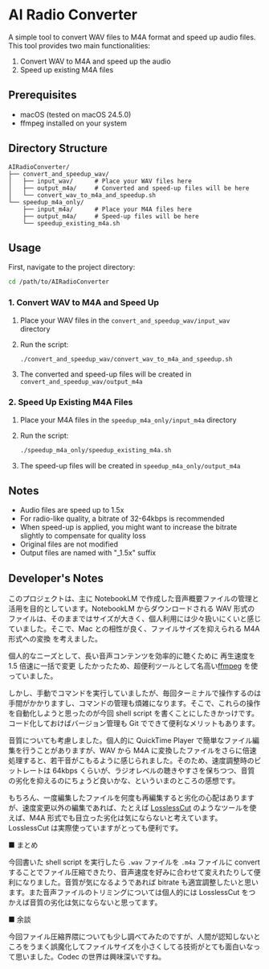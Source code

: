 # AI Radio Converter

A simple tool to convert WAV files to M4A format and speed up audio files. This tool provides two main functionalities:

1. Convert WAV to M4A and speed up the audio
2. Speed up existing M4A files

## Prerequisites

- macOS (tested on macOS 24.5.0)
- ffmpeg installed on your system

## Directory Structure

```text
AIRadioConverter/
├── convert_and_speedup_wav/
│   ├── input_wav/      # Place your WAV files here
│   ├── output_m4a/     # Converted and speed-up files will be here
│   └── convert_wav_to_m4a_and_speedup.sh
└── speedup_m4a_only/
    ├── input_m4a/      # Place your M4A files here
    ├── output_m4a/     # Speed-up files will be here
    └── speedup_existing_m4a.sh
```

## Usage

First, navigate to the project directory:

```bash
cd /path/to/AIRadioConverter
```

### 1. Convert WAV to M4A and Speed Up

1. Place your WAV files in the `convert_and_speedup_wav/input_wav` directory
2. Run the script:

   ```bash
   ./convert_and_speedup_wav/convert_wav_to_m4a_and_speedup.sh
   ```

3. The converted and speed-up files will be created in `convert_and_speedup_wav/output_m4a`

### 2. Speed Up Existing M4A Files

1. Place your M4A files in the `speedup_m4a_only/input_m4a` directory
2. Run the script:

   ```bash
   ./speedup_m4a_only/speedup_existing_m4a.sh
   ```

3. The speed-up files will be created in `speedup_m4a_only/output_m4a`

## Notes

- Audio files are speed up to 1.5x
- For radio-like quality, a bitrate of 32-64kbps is recommended
- When speed-up is applied, you might want to increase the bitrate slightly to compensate for quality loss
- Original files are not modified
- Output files are named with "\_1.5x" suffix

## Developer's Notes

このプロジェクトは、主に NotebookLM で作成した音声概要ファイルの管理と活用を目的としています。NotebookLM からダウンロードされる WAV 形式のファイルは、そのままではサイズが大きく、個人利用には少々扱いにくいと感じていました。そこで、Mac との相性が良く、ファイルサイズを抑えられる M4A 形式への変換 を考えました。

個人的なニーズとして、長い音声コンテンツを効率的に聴くために 再生速度を 1.5 倍速に一括で変更 したかったため、超便利ツールとして名高い[ffmpeg](https://ffmpeg.org/) を使っていました。

しかし、手動でコマンドを実行していましたが、毎回ターミナルで操作するのは手間がかかりますし、コマンドの管理も煩雑になります。そこで、これらの操作を自動化しようと思ったのが今回 shell script を書くことにしたきかっけです。コード化しておけばバージョン管理も Git でできて便利なメリットもあります。

音質についても考慮しました。個人的に QuickTime Player で簡単なファイル編集を行うことがありますが、WAV から M4A に変換したファイルをさらに倍速処理すると、若干音がこもるように感じられました。そのため、速度調整時のビットレートは 64kbps くらいが、ラジオレベルの聴きやすさを保ちつつ、音質の劣化を抑えるのにちょうど良いかな、といういまのところの感想です。

もちろん、一度編集したファイルを何度も再編集すると劣化の心配はありますが、速度変更以外の編集であれば、たとえば [LosslessCut](https://github.com/mifi/lossless-cut) のようなツールを使えば、M4A 形式でも目立った劣化は気にならないと考えています。 LosslessCut は実際使っていますがとっても便利です。

■ まとめ

今回書いた shell script を実行したら `.wav` ファイルを `.m4a` ファイルに convert することでファイル圧縮できたり、音声速度を好みに合わせて変えれたりして便利になりました。音質が気になるようであれば bitrate も適宜調整したいと思います。また音声ファイルのトリミングについては個人的には LosslessCut をつかえば音質の劣化は気にならないと思ってます。

■ 余談

今回ファイル圧縮界隈についても少し調べてみたのですが、人間が認知しないところをうまく誤魔化してファイルサイズを小さくしてる技術がとても面白いなって思いました。Codec の世界は興味深いですね。
